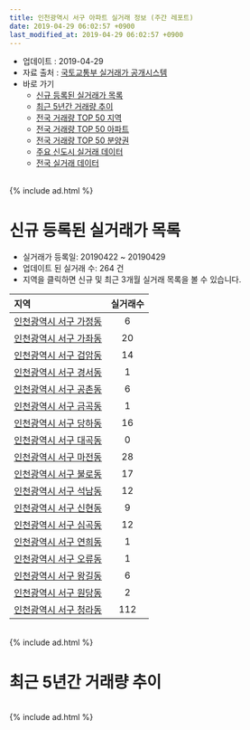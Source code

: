 ```yaml
---
title: 인천광역시 서구 아파트 실거래 정보 (주간 레포트)
date: 2019-04-29 06:02:57 +0900
last_modified_at: 2019-04-29 06:02:57 +0900
---
```


* 업데이트 : 2019-04-29
* 자료 출처 : [국토교통부 실거래가 공개시스템](http://rt.molit.go.kr)
* 바로 가기
    * [신규 등록된 실거래가 목록](#신규-등록된-실거래가-목록)
    * [최근 5년간 거래량 추이](#최근-5년간-거래량-추이)
    * [전국 거래량 TOP 50 지역](https://inasie.github.io/apt-trade-info/최근-3개월-전국에서-가장-거래가-많이-발생한-지역)
    * [전국 거래량 TOP 50 아파트](https://inasie.github.io/apt-trade-info/최근-3개월-전국에서-가장-거래가-많이-발생한-아파트)
    * [전국 거래량 TOP 50 분양권](https://inasie.github.io/apt-trade-info/최근-3개월-전국에서-가장-거래가-많이-발생한-분양권)
    * [주요 신도시 실거래 데이터](https://inasie.github.io/apt-trade-info/주요-신도시)
    * [전국 실거래 데이터](https://inasie.github.io/apt-trade-info/전국)

<br>
{% include ad.html %}
<br>

# 신규 등록된 실거래가 목록
* 실거래가 등록일: 20190422 ~ 20190429
* 업데이트 된 실거래 수: 264 건
* 지역을 클릭하면 신규 및 최근 3개월 실거래 목록을 볼 수 있습니다.


|지역|실거래수|
|:---|:---:|
|[인천광역시 서구 가정동](https://inasie.github.io/apt-trade-info/인천광역시-서구-가정동)|6|
|[인천광역시 서구 가좌동](https://inasie.github.io/apt-trade-info/인천광역시-서구-가좌동)|20|
|[인천광역시 서구 검암동](https://inasie.github.io/apt-trade-info/인천광역시-서구-검암동)|14|
|[인천광역시 서구 경서동](https://inasie.github.io/apt-trade-info/인천광역시-서구-경서동)|1|
|[인천광역시 서구 공촌동](https://inasie.github.io/apt-trade-info/인천광역시-서구-공촌동)|6|
|[인천광역시 서구 금곡동](https://inasie.github.io/apt-trade-info/인천광역시-서구-금곡동)|1|
|[인천광역시 서구 당하동](https://inasie.github.io/apt-trade-info/인천광역시-서구-당하동)|16|
|[인천광역시 서구 대곡동](https://inasie.github.io/apt-trade-info/인천광역시-서구-대곡동)|0|
|[인천광역시 서구 마전동](https://inasie.github.io/apt-trade-info/인천광역시-서구-마전동)|28|
|[인천광역시 서구 불로동](https://inasie.github.io/apt-trade-info/인천광역시-서구-불로동)|17|
|[인천광역시 서구 석남동](https://inasie.github.io/apt-trade-info/인천광역시-서구-석남동)|12|
|[인천광역시 서구 신현동](https://inasie.github.io/apt-trade-info/인천광역시-서구-신현동)|9|
|[인천광역시 서구 심곡동](https://inasie.github.io/apt-trade-info/인천광역시-서구-심곡동)|12|
|[인천광역시 서구 연희동](https://inasie.github.io/apt-trade-info/인천광역시-서구-연희동)|1|
|[인천광역시 서구 오류동](https://inasie.github.io/apt-trade-info/인천광역시-서구-오류동)|1|
|[인천광역시 서구 왕길동](https://inasie.github.io/apt-trade-info/인천광역시-서구-왕길동)|6|
|[인천광역시 서구 원당동](https://inasie.github.io/apt-trade-info/인천광역시-서구-원당동)|2|
|[인천광역시 서구 청라동](https://inasie.github.io/apt-trade-info/인천광역시-서구-청라동)|112|


<br>
{% include ad.html %}
<br>

# 최근 5년간 거래량 추이


<div style="width:100%;">
    <canvas id="deal_progress" height="200"></canvas>
</div>

<script>
new Chart(document.getElementById("deal_progress"), {
    type: 'line',
    data: {
        labels: ['201404','201405','201406','201407','201408','201409','201410','201411','201412','201501','201502','201503','201504','201505','201506','201507','201508','201509','201510','201511','201512','201601','201602','201603','201604','201605','201606','201607','201608','201609','201610','201611','201612','201701','201702','201703','201704','201705','201706','201707','201708','201709','201710','201711','201712','201801','201802','201803','201804','201805','201806','201807','201808','201809','201810','201811','201812','201901','201902','201903','201904'],
        datasets: [{
            label: '매매',
            pointRadius: 1,
            data: [491, 610, 459, 577, 974, 759, 783, 600, 500, 786, 850, 1339, 916, 728, 739, 680, 605, 625, 691, 471, 306, 328, 348, 567, 671, 639, 688, 663, 759, 1091, 947, 441, 331, 275, 389, 503, 463, 561, 662, 595, 588, 670, 475, 479, 381, 709, 606, 872, 570, 550, 503, 569, 780, 880, 708, 420, 394, 381, 392, 433, 136],
            borderColor: "rgba(255, 201, 14, 1)",
            backgroundColor: "rgba(255, 201, 14, 0.5)",
            fill: false,
            lineTension: 0
        },{
            label: '전월세',
            pointRadius: 1,
            data: [662, 772, 742, 750, 822, 875, 887, 694, 630, 757, 788, 879, 728, 611, 581, 600, 606, 615, 736, 458, 507, 605, 587, 747, 730, 599, 591, 616, 692, 650, 792, 543, 540, 474, 660, 642, 533, 505, 555, 524, 483, 613, 510, 615, 587, 708, 618, 877, 642, 633, 588, 587, 554, 567, 609, 444, 548, 636, 587, 554, 225],
            borderColor: "rgba(0, 141, 185, 1)",
            backgroundColor: "rgba(0, 141, 185, 0.5)",
            fill: false,
            lineTension: 0
        }
        ]
    },
    options: {
        responsive: true,
        title: {
            display: false
        },
        tooltips: {
            mode: 'index',
            intersect: false
        },
        hover: {
            mode: 'nearest',
            intersect: true
        },
        scales: {
            xAxes: [{
                display: true,
                scaleLabel: {
                    display: true,
                    labelString: '년/월'
                }
            }],
            yAxes: [{
                display: true,
                ticks: {
                    suggestedMin: 0,
                },
                scaleLabel: {
                    display: true,
                    labelString: '실거래 수'
                }
            }]
        }
    }
});

</script>


<br>
{% include ad.html %}
<br>


